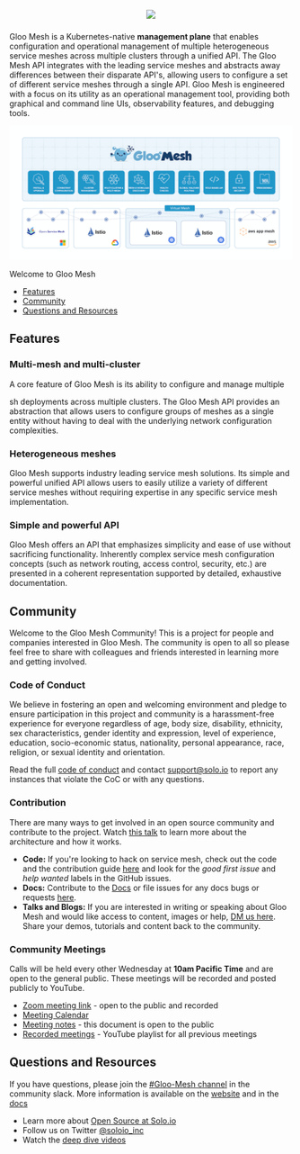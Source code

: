 <h2 align="center">
    <img src="https://github.com/solo-io/service-mesh-hub/raw/main/docs/content/img/logo.png">
    <br>
</h2>

Gloo Mesh is a Kubernetes-native **management plane** that enables configuration 
and operational management of multiple heterogeneous service meshes across multiple 
clusters through a unified API. The Gloo Mesh API integrates with the leading 
service meshes and  abstracts away differences between their disparate API's, allowing 
users to configure a set of different service meshes through a single API. Gloo Mesh 
is engineered with a focus on its utility as an operational management 
tool, providing both graphical and command line UIs, observability features, and 
debugging tools.

![Architecture](docs/content/img/gloomesh-diagram.png)

Welcome to Gloo Mesh
- [Features](#features)
- [Community](#community)
- [Questions and Resources](#questions-and-resources)

## Features

### Multi-mesh and multi-cluster
A core feature of Gloo Mesh is its ability to configure and manage multiple 

sh deployments across multiple clusters. The Gloo Mesh API provides 
an abstraction that allows users to configure groups of meshes as a single entity 
without having to deal with the underlying network configuration complexities.

### Heterogeneous meshes
Gloo Mesh supports industry leading service mesh solutions. Its simple and 
powerful unified API allows users to easily utilize a variety of different service 
meshes without requiring expertise in any specific service mesh implementation.

### Simple and powerful API
Gloo Mesh offers an API that emphasizes simplicity and ease of use without 
sacrificing functionality. Inherently complex service mesh configuration concepts 
(such as network routing, access control, security, etc.) are presented in a coherent 
representation supported by detailed, exhaustive documentation.

## Community

Welcome to the Gloo Mesh Community! This is a project for people and companies interested in Gloo Mesh. The community is open to all so please feel free to share with colleagues and friends interested in learning more and getting involved.

### Code of Conduct
We believe in fostering an open and welcoming environment and pledge to ensure participation in this project and community is a harassment-free experience for everyone regardless of age, body size, disability, ethnicity, sex characteristics, gender identity and expression, level of experience, education, socio-economic status, nationality, personal appearance, race, religion, or sexual identity and orientation. 

Read the full [code of conduct](CODE_OF_CONDUCT.md) and contact support@solo.io to report any instances that violate the CoC or with any questions. 

### Contribution 
There are many ways to get involved in an open source community and contribute to the project. Watch [this talk](https://www.youtube.com/watch?v=VE-igex6Lz4) to learn more about the architecture and how it works. 
- **Code:** If you're looking to hack on service mesh, check out the code and the contribution guide [here](https://docs.solo.io/gloo-mesh/latest/contributing/) and look for the *good first issue* and *help wanted* labels in the GitHub issues. 
 - **Docs:** Contribute to the [Docs](docs/) or file issues for any docs bugs or requests [here](https://github.com/solo-io/gloo-mesh/issues). 
 - **Talks and Blogs:** If you are interested in writing or speaking about Gloo Mesh and would like access to content, images or help, [DM us here](https://solo-io.slack.com/archives/DHQ9J939V). Share your demos, tutorials and content back to the community.

### Community Meetings 
Calls will be held every other Wednesday at **10am Pacific Time** and are open to the general public. These meetings will be recorded and posted publicly to YouTube. 
 - [Zoom meeting link](https://solo.zoom.us/j/98337720715) - open to the public and recorded
 - [Meeting Calendar](https://calendar.google.com/calendar/embed?src=solo.io_c144salt3ffnlfto3p1qnkbmdo%40group.calendar.google.com&ctz=America%2FLos_Angeles)
 - [Meeting notes](https://bit.ly/ServiceMeshHub-CommunityMeeting) - this document is open to the public
 - [Recorded meetings](https://www.youtube.com/playlist?list=PLBOtlFtGznBiF3Dti9WbPBjPj5KPmoalq) - YouTube playlist for all previous meetings

## Questions and Resources
If you have questions, please join the [#Gloo-Mesh channel](https://solo-io.slack.com/archives/CJQGK5TQ8) in the community slack. More information is available on the [website](https://www.solo.io/products/gloo-mesh/) and in the [docs](https://docs.solo.io/gloo-mesh/latest) 
- Learn more about [Open Source at Solo.io](https://www.solo.io/open-source/)
- Follow us on Twitter [@soloio_inc](https://twitter.com/soloio_inc)
- Watch the [deep dive videos](https://www.youtube.com/playlist?list=PLBOtlFtGznBjr4E9xYHH9eVyiOwnk1ciK)
